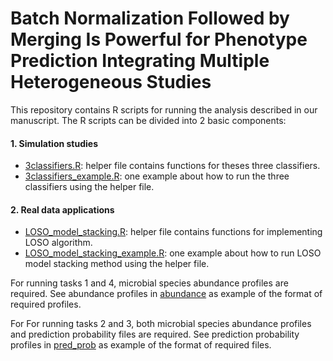 # Batch Normalization Followed by Merging Is Powerful for Phenotype Prediction Integrating Multiple Heterogeneous Studies

This repository contains R scripts for running the analysis described in our manuscript. 
The R scripts can be divided into 2 basic components:

#### 1. Simulation studies

- [3classifiers.R](https://github.com/lynngao/CRC_analysis/blob/main/3classifiers.R): helper file contains functions for theses three classifiers.
- [3classifiers_example.R](https://github.com/lynngao/CRC_analysis/blob/main/3classifiers_example.R): one example about how to run the three classifiers using the helper file.

#### 2. Real data applications
- [LOSO_model_stacking.R](https://github.com/lynngao/CRC_analysis/blob/main/LOSO_model_stacking.R): helper file contains functions for implementing LOSO algorithm.
- [LOSO_model_stacking_example.R](https://github.com/lynngao/CRC_analysis/blob/main/LOSO_model_stacking_example.R): one example about how to run LOSO model stacking method using the helper file.

For running tasks 1 and 4, microbial species abundance profiles are required. See abundance profiles in [abundance](https://github.com/lynngao/CRC_analysis/tree/main/abundance) as example of the format of required profiles.

For For running tasks 2 and 3, both microbial species abundance profiles and prediction probability files are required. See prediction probability profiles in [pred_prob](https://github.com/lynngao/CRC_analysis/tree/main/pred_prob) as example of the format of required files.
